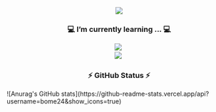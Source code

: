 <p align="center">
  <img src="https://capsule-render.vercel.app/api?type=waving&color=gradient&customColorList=(11,1,10)&height=200&section=header&text=Welcome to BoMin's GitHub&fontSize=60&animation=twinkling&fontAlignY=40" />
</p>

<h3 align="center">💻 I’m currently learning ... 💻</h3>
<p align="center">
  <img src="https://img.shields.io/badge/C++-00599C?style=for-the-badge&logo=Cpp&logoColor=white"/></a>&nbsp 
  <br/>
  <img src="https://img.shields.io/badge/JavaScript-F7DF1E?style=plastic&logo=appveyor"/></a>&nbsp
</p>

<h3 align="center">⚡ GitHub Status ⚡</h3>
  ![Anurag's GitHub stats](https://github-readme-stats.vercel.app/api?username=bome24&show_icons=true)




<!--
**bome24/bome24** is a ✨ _special_ ✨ repository because its `README.md` (this file) appears on your GitHub profile.

Here are some ideas to get you started:

- 🔭 I’m currently working on ...
- 🌱 I’m currently learning ...
- 👯 I’m looking to collaborate on ...
- 🤔 I’m looking for help with ...
- 💬 Ask me about ...
- 📫 How to reach me: ...
- 😄 Pronouns: ...
- ⚡ Fun fact: ...
-->
